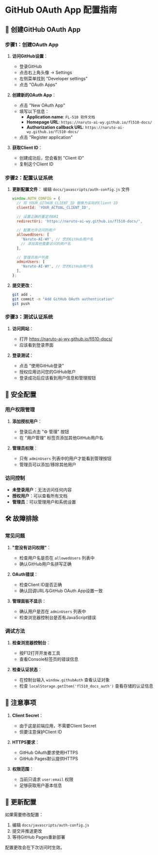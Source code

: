 # GitHub OAuth App 配置指南

## 🔧 创建GitHub OAuth App

### 步骤1：创建OAuth App

1. **访问GitHub设置**：
   - 登录GitHub
   - 点击右上角头像 → Settings
   - 左侧菜单找到 "Developer settings"
   - 点击 "OAuth Apps"

2. **创建新的OAuth App**：
   - 点击 "New OAuth App"
   - 填写以下信息：
     - **Application name**: `FL-510 软件文档`
     - **Homepage URL**: `https://naruto-ai-wy.github.io/fl510-docs/`
     - **Authorization callback URL**: `https://naruto-ai-wy.github.io/fl510-docs/`
   - 点击 "Register application"

3. **获取Client ID**：
   - 创建成功后，您会看到 "Client ID"
   - 复制这个Client ID

### 步骤2：配置认证系统

1. **更新配置文件**：
   编辑 `docs/javascripts/auth-config.js` 文件
   
   ```javascript
   window.AUTH_CONFIG = {
     // 将 YOUR_GITHUB_CLIENT_ID 替换为实际的Client ID
     clientId: 'YOUR_ACTUAL_CLIENT_ID',
     
     // 设置正确的重定向URI
     redirectUri: 'https://naruto-ai-wy.github.io/fl510-docs/',
     
     // 配置允许访问的用户
     allowedUsers: [
       'Naruto-AI-WY', // 您的GitHub用户名
       // 添加其他需要访问的用户名
     ],
     
     // 管理员用户列表
     adminUsers: [
       'Naruto-AI-WY', // 您的GitHub用户名
     ],
   };
   ```

2. **提交更改**：
   ```bash
   git add .
   git commit -m "Add GitHub OAuth authentication"
   git push
   ```

### 步骤3：测试认证系统

1. **访问网站**：
   - 打开 https://naruto-ai-wy.github.io/fl510-docs/
   - 应该看到登录界面

2. **登录测试**：
   - 点击 "使用GitHub登录"
   - 授权应用访问您的GitHub账户
   - 登录成功后应该看到用户信息和管理按钮

## 🔐 安全配置

### 用户权限管理

1. **添加授权用户**：
   - 登录后点击 "⚙️ 管理" 按钮
   - 在 "用户管理" 标签页添加其他GitHub用户名

2. **管理员权限**：
   - 只有 `adminUsers` 列表中的用户才能看到管理按钮
   - 管理员可以添加/移除其他用户

### 访问控制

- **未登录用户**：无法访问任何内容
- **授权用户**：可以查看所有文档
- **管理员**：可以管理用户和系统设置

## 🛠️ 故障排除

### 常见问题

1. **"您没有访问权限"**：
   - 检查用户名是否在 `allowedUsers` 列表中
   - 确认GitHub用户名拼写正确

2. **OAuth错误**：
   - 检查Client ID是否正确
   - 确认回调URL与GitHub OAuth App设置一致

3. **管理面板不显示**：
   - 确认用户是否在 `adminUsers` 列表中
   - 检查浏览器控制台是否有JavaScript错误

### 调试方法

1. **检查浏览器控制台**：
   - 按F12打开开发者工具
   - 查看Console标签页的错误信息

2. **检查认证状态**：
   - 在控制台输入 `window.githubAuth` 查看认证对象
   - 检查 `localStorage.getItem('fl510_docs_auth')` 查看存储的认证信息

## 📝 注意事项

1. **Client Secret**：
   - 由于这是前端应用，不需要Client Secret
   - 但要注意保护Client ID

2. **HTTPS要求**：
   - GitHub OAuth要求使用HTTPS
   - GitHub Pages默认提供HTTPS

3. **权限范围**：
   - 当前只请求 `user:email` 权限
   - 足够获取用户基本信息

## 🔄 更新配置

如果需要修改配置：

1. 编辑 `docs/javascripts/auth-config.js`
2. 提交并推送更改
3. 等待GitHub Pages重新部署

配置更改会在下次访问时生效。
